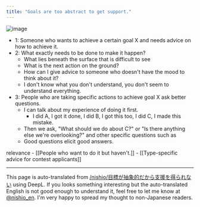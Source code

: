 ```yaml
---
title: "Goals are too abstract to get support."
---
```


![image](https://gyazo.com/a1a16072712b1aa935018c31d90b0ba9/thumb/1000)
- 1: Someone who wants to achieve a certain goal X and needs advice on how to achieve it.
- 2: What exactly needs to be done to make it happen?
    - What lies beneath the surface that is difficult to see
    - What is the next action on the ground?
    - How can I give advice to someone who doesn't have the mood to think about it?
    - I don't know what you don't understand, you don't seem to understand everything.
- 3: People who are taking specific actions to achieve goal X ask better questions.
    - I can talk about my experience of doing it first.
        - I did A, I got it done, I did B, I got this too, I did C, I made this mistake.
    - Then we ask, "What should we do about C?" or "Is there anything else we're overlooking?" and other specific questions such as
    - Good questions elicit good answers.

relevance
    - [[People who want to do it but haven't.]]
    - [[Type-specific advice for contest applicants]]

---
This page is auto-translated from [/nishio/目標が抽象的だから支援を得られない](https://scrapbox.io/nishio/目標が抽象的だから支援を得られない) using DeepL. If you looks something interesting but the auto-translated English is not good enough to understand it, feel free to let me know at [@nishio_en](https://twitter.com/nishio_en). I'm very happy to spread my thought to non-Japanese readers.